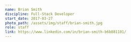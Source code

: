 ```yaml
---
name: Brian Smith
discipline: Full-Stack Developer
start_date: 2017-03-27
photo_path: /assets/img/staff/brian-smith.jpg
role: staff
link: https://www.linkedin.com/in/brian-smith-b6b881101/
---
```

